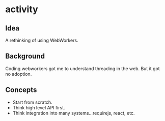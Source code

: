 # activity

## Idea
A rethinking of using WebWorkers.


## Background

Coding webworkers got me to understand threading in the web.
But it got no adoption.

## Concepts

+ Start from scratch.
+ Think high level API first.
+ Think integration into many systems...requirejs, react, etc.

